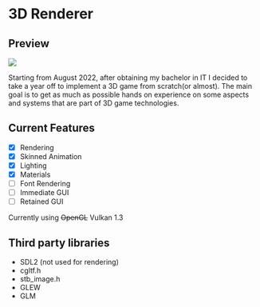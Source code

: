 # 3D Renderer

## Preview
![](https://github.com/AdlanSADOU/3D-Renderer/blob/main/.misc/preview.gif)

Starting from August 2022, after obtaining my bachelor in IT I decided to take a year off to implement a 3D game from scratch(or almost). 
The main goal is to get as much as possible hands on experience on some aspects and systems that are part of 3D game technologies.

## Current Features
- [x] Rendering
- [x] Skinned Animation
- [x] Lighting
- [x] Materials
- [ ] Font Rendering
- [ ] Immediate GUI
- [ ] Retained GUI

Currently using ~~OpenGL~~ Vulkan 1.3


## Third party libraries

- SDL2 (not used for rendering)
- cgltf.h
- stb_image.h
- GLEW
- GLM
